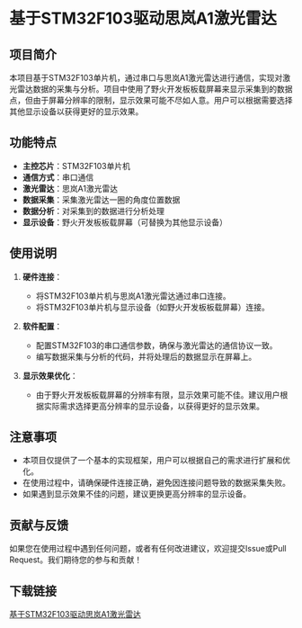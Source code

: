# 基于STM32F103驱动思岚A1激光雷达

## 项目简介

本项目基于STM32F103单片机，通过串口与思岚A1激光雷达进行通信，实现对激光雷达数据的采集与分析。项目中使用了野火开发板板载屏幕来显示采集到的数据点，但由于屏幕分辨率的限制，显示效果可能不尽如人意。用户可以根据需要选择其他显示设备以获得更好的显示效果。

## 功能特点

- **主控芯片**：STM32F103单片机
- **通信方式**：串口通信
- **激光雷达**：思岚A1激光雷达
- **数据采集**：采集激光雷达一圈的角度位置数据
- **数据分析**：对采集到的数据进行分析处理
- **显示设备**：野火开发板板载屏幕（可替换为其他显示设备）

## 使用说明

1. **硬件连接**：
   - 将STM32F103单片机与思岚A1激光雷达通过串口连接。
   - 将STM32F103单片机与显示设备（如野火开发板板载屏幕）连接。

2. **软件配置**：
   - 配置STM32F103的串口通信参数，确保与激光雷达的通信协议一致。
   - 编写数据采集与分析的代码，并将处理后的数据显示在屏幕上。

3. **显示效果优化**：
   - 由于野火开发板板载屏幕的分辨率有限，显示效果可能不佳。建议用户根据实际需求选择更高分辨率的显示设备，以获得更好的显示效果。

## 注意事项

- 本项目仅提供了一个基本的实现框架，用户可以根据自己的需求进行扩展和优化。
- 在使用过程中，请确保硬件连接正确，避免因连接问题导致的数据采集失败。
- 如果遇到显示效果不佳的问题，建议更换更高分辨率的显示设备。

## 贡献与反馈

如果您在使用过程中遇到任何问题，或者有任何改进建议，欢迎提交Issue或Pull Request。我们期待您的参与和贡献！

## 下载链接

[基于STM32F103驱动思岚A1激光雷达](https://pan.quark.cn/s/f9424930bfc4)